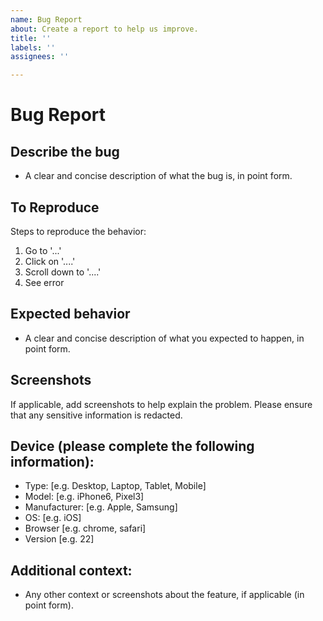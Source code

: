 ```yaml
---
name: Bug Report
about: Create a report to help us improve.
title: ''
labels: ''
assignees: ''

---
```


# Bug Report

## Describe the bug

- A clear and concise description of what the bug is, in point form.

## To Reproduce

Steps to reproduce the behavior:
1. Go to '...'
2. Click on '....'
3. Scroll down to '....'
4. See error

## Expected behavior

- A clear and concise description of what you expected to happen, in point form.

## Screenshots

If applicable, add screenshots to help explain the problem. Please ensure that any sensitive information is redacted.

## Device (please complete the following information):

 - Type: [e.g. Desktop, Laptop, Tablet, Mobile]
 - Model: [e.g. iPhone6, Pixel3]
 - Manufacturer: [e.g. Apple, Samsung]
 - OS: [e.g. iOS]
 - Browser [e.g. chrome, safari]
 - Version [e.g. 22]

## Additional context:

- Any other context or screenshots about the feature, if applicable (in point form).
